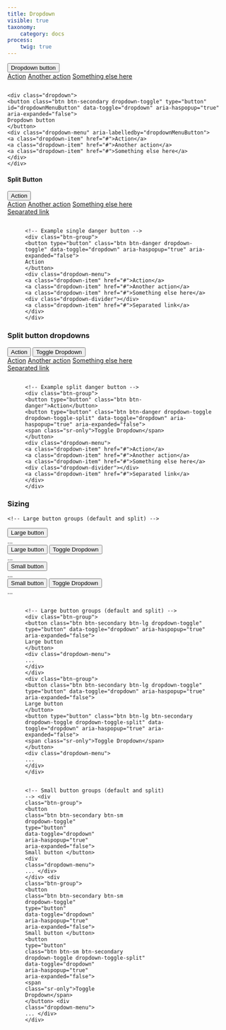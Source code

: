 ```yaml
---
title: Dropdown
visible: true
taxonomy:
    category: docs
process:
    twig: true
---
```



<div class="dropdown">
	<button class="btn btn-secondary dropdown-toggle" type="button" id="dropdownMenuButton" data-toggle="dropdown" aria-haspopup="true" aria-expanded="false">
	Dropdown button
	</button>
	<div class="dropdown-menu" aria-labelledby="dropdownMenuButton">
	<a class="dropdown-item" href="#">Action</a>
	<a class="dropdown-item" href="#">Another action</a>
	<a class="dropdown-item" href="#">Something else here</a>
	</div>
</div>

<div class="highlight mt-4">
<pre><code class="language-html" data-lang="html">
<span class="nt">&lt;div</span> <span class="na">class=</span><span class="s">"dropdown"</span><span class="nt">&gt;</span>
<span class="nt">&lt;button</span> <span class="na">class=</span><span class="s">"btn btn-secondary dropdown-toggle"</span> <span class="na">type=</span><span class="s">"button"</span> <span class="na">id=</span><span class="s">"dropdownMenuButton"</span> <span class="na">data-toggle=</span><span class="s">"dropdown"</span> <span class="na">aria-haspopup=</span><span class="s">"true"</span> <span class="na">aria-expanded=</span><span class="s">"false"</span><span class="nt">&gt;</span>
Dropdown button
<span class="nt">&lt;/button&gt;</span>
<span class="nt">&lt;div</span> <span class="na">class=</span><span class="s">"dropdown-menu"</span> <span class="na">aria-labelledby=</span><span class="s">"dropdownMenuButton"</span><span class="nt">&gt;</span>
<span class="nt">&lt;a</span> <span class="na">class=</span><span class="s">"dropdown-item"</span> <span class="na">href=</span><span class="s">"#"</span><span class="nt">&gt;</span>Action<span class="nt">&lt;/a&gt;</span>
<span class="nt">&lt;a</span> <span class="na">class=</span><span class="s">"dropdown-item"</span> <span class="na">href=</span><span class="s">"#"</span><span class="nt">&gt;</span>Another action<span class="nt">&lt;/a&gt;</span>
<span class="nt">&lt;a</span> <span class="na">class=</span><span class="s">"dropdown-item"</span> <span class="na">href=</span><span class="s">"#"</span><span class="nt">&gt;</span>Something else here<span class="nt">&lt;/a&gt;</span>
<span class="nt">&lt;/div&gt;</span>
<span class="nt">&lt;/div&gt;</span>
</code></pre>
</div>









<h4>Split Button</h4>

<!-- Example single danger button -->
<div class="btn-group">
<button type="button" class="btn btn-danger dropdown-toggle" data-toggle="dropdown" aria-haspopup="true" aria-expanded="false">
Action
</button>
<div class="dropdown-menu">
<a class="dropdown-item" href="#">Action</a>
<a class="dropdown-item" href="#">Another action</a>
<a class="dropdown-item" href="#">Something else here</a>
<div class="dropdown-divider"></div>
<a class="dropdown-item" href="#">Separated link</a>
</div>
</div>


<figure class="highlight mt-4">
<pre><code class="language-html" data-lang="html">
<span class="c">&lt;!-- Example single danger button --&gt;</span>
<span class="nt">&lt;div</span> <span class="na">class=</span><span class="s">"btn-group"</span><span class="nt">&gt;</span>
<span class="nt">&lt;button</span> <span class="na">type=</span><span class="s">"button"</span> <span class="na">class=</span><span class="s">"btn btn-danger dropdown-toggle"</span> <span class="na">data-toggle=</span><span class="s">"dropdown"</span> <span class="na">aria-haspopup=</span><span class="s">"true"</span> <span class="na">aria-expanded=</span><span class="s">"false"</span><span class="nt">&gt;</span>
Action
<span class="nt">&lt;/button&gt;</span>
<span class="nt">&lt;div</span> <span class="na">class=</span><span class="s">"dropdown-menu"</span><span class="nt">&gt;</span>
<span class="nt">&lt;a</span> <span class="na">class=</span><span class="s">"dropdown-item"</span> <span class="na">href=</span><span class="s">"#"</span><span class="nt">&gt;</span>Action<span class="nt">&lt;/a&gt;</span>
<span class="nt">&lt;a</span> <span class="na">class=</span><span class="s">"dropdown-item"</span> <span class="na">href=</span><span class="s">"#"</span><span class="nt">&gt;</span>Another action<span class="nt">&lt;/a&gt;</span>
<span class="nt">&lt;a</span> <span class="na">class=</span><span class="s">"dropdown-item"</span> <span class="na">href=</span><span class="s">"#"</span><span class="nt">&gt;</span>Something else here<span class="nt">&lt;/a&gt;</span>
<span class="nt">&lt;div</span> <span class="na">class=</span><span class="s">"dropdown-divider"</span><span class="nt">&gt;&lt;/div&gt;</span>
<span class="nt">&lt;a</span> <span class="na">class=</span><span class="s">"dropdown-item"</span> <span class="na">href=</span><span class="s">"#"</span><span class="nt">&gt;</span>Separated link<span class="nt">&lt;/a&gt;</span>
<span class="nt">&lt;/div&gt;</span>
<span class="nt">&lt;/div&gt;</span>
</code></pre>
</figure>








<h3>Split button dropdowns</h3>

<!-- Example split danger button -->
<div class="btn-group">
<button type="button" class="btn btn-danger">Action</button>
<button type="button" class="btn btn-danger dropdown-toggle dropdown-toggle-split" data-toggle="dropdown" aria-haspopup="true" aria-expanded="false">
<span class="sr-only">Toggle Dropdown</span>
</button>
<div class="dropdown-menu">
<a class="dropdown-item" href="#">Action</a>
<a class="dropdown-item" href="#">Another action</a>
<a class="dropdown-item" href="#">Something else here</a>
<div class="dropdown-divider"></div>
<a class="dropdown-item" href="#">Separated link</a>
</div>
</div>

<figure class="highlight mt-4">
<pre><code class="language-html" data-lang="html">
<span class="c">&lt;!-- Example split danger button --&gt;</span>
<span class="nt">&lt;div</span> <span class="na">class=</span><span class="s">"btn-group"</span><span class="nt">&gt;</span>
<span class="nt">&lt;button</span> <span class="na">type=</span><span class="s">"button"</span> <span class="na">class=</span><span class="s">"btn btn-danger"</span><span class="nt">&gt;</span>Action<span class="nt">&lt;/button&gt;</span>
<span class="nt">&lt;button</span> <span class="na">type=</span><span class="s">"button"</span> <span class="na">class=</span><span class="s">"btn btn-danger dropdown-toggle dropdown-toggle-split"</span> <span class="na">data-toggle=</span><span class="s">"dropdown"</span> <span class="na">aria-haspopup=</span><span class="s">"true"</span> <span class="na">aria-expanded=</span><span class="s">"false"</span><span class="nt">&gt;</span>
<span class="nt">&lt;span</span> <span class="na">class=</span><span class="s">"sr-only"</span><span class="nt">&gt;</span>Toggle Dropdown<span class="nt">&lt;/span&gt;</span>
<span class="nt">&lt;/button&gt;</span>
<span class="nt">&lt;div</span> <span class="na">class=</span><span class="s">"dropdown-menu"</span><span class="nt">&gt;</span>
<span class="nt">&lt;a</span> <span class="na">class=</span><span class="s">"dropdown-item"</span> <span class="na">href=</span><span class="s">"#"</span><span class="nt">&gt;</span>Action<span class="nt">&lt;/a&gt;</span>
<span class="nt">&lt;a</span> <span class="na">class=</span><span class="s">"dropdown-item"</span> <span class="na">href=</span><span class="s">"#"</span><span class="nt">&gt;</span>Another action<span class="nt">&lt;/a&gt;</span>
<span class="nt">&lt;a</span> <span class="na">class=</span><span class="s">"dropdown-item"</span> <span class="na">href=</span><span class="s">"#"</span><span class="nt">&gt;</span>Something else here<span class="nt">&lt;/a&gt;</span>
<span class="nt">&lt;div</span> <span class="na">class=</span><span class="s">"dropdown-divider"</span><span class="nt">&gt;&lt;/div&gt;</span>
<span class="nt">&lt;a</span> <span class="na">class=</span><span class="s">"dropdown-item"</span> <span class="na">href=</span><span class="s">"#"</span><span class="nt">&gt;</span>Separated link<span class="nt">&lt;/a&gt;</span>
<span class="nt">&lt;/div&gt;</span>
<span class="nt">&lt;/div&gt;</span>
</code></pre>
</figure>





<h3>Sizing</h3>

    <!-- Large button groups (default and split) -->
<div class="btn-group">
<button class="btn btn-secondary btn-lg dropdown-toggle" type="button" data-toggle="dropdown" aria-haspopup="true" aria-expanded="false">
Large button
</button>
<div class="dropdown-menu">
...
</div>
</div>
<div class="btn-group">
<button class="btn btn-secondary btn-lg dropdown-toggle" type="button" data-toggle="dropdown" aria-haspopup="true" aria-expanded="false">
Large button
</button>
<button type="button" class="btn btn-lg btn-secondary dropdown-toggle dropdown-toggle-split" data-toggle="dropdown" aria-haspopup="true" aria-expanded="false">
<span class="sr-only">Toggle Dropdown</span>
</button>
<div class="dropdown-menu">
...
</div>
</div>

<!-- Small button groups (default and split) -->
<div class="btn-group">
<button class="btn btn-secondary btn-sm dropdown-toggle" type="button" data-toggle="dropdown" aria-haspopup="true" aria-expanded="false">
Small button
</button>
<div class="dropdown-menu">
...
</div>
</div>
<div class="btn-group">
<button class="btn btn-secondary btn-sm dropdown-toggle" type="button" data-toggle="dropdown" aria-haspopup="true" aria-expanded="false">
Small button
</button>
<button type="button" class="btn btn-sm btn-secondary dropdown-toggle dropdown-toggle-split" data-toggle="dropdown" aria-haspopup="true" aria-expanded="false">
<span class="sr-only">Toggle Dropdown</span>
</button>
<div class="dropdown-menu">
...
</div>
</div>


<figure class="highlight mt-4">
<pre><code class="language-html" data-lang="html">
<span class="c">&lt;!-- Large button groups (default and split) --&gt;</span>
<span class="nt">&lt;div</span> <span class="na">class=</span><span class="s">"btn-group"</span><span class="nt">&gt;</span>
<span class="nt">&lt;button</span> <span class="na">class=</span><span class="s">"btn btn-secondary btn-lg dropdown-toggle"</span> <span class="na">type=</span><span class="s">"button"</span> <span class="na">data-toggle=</span><span class="s">"dropdown"</span> <span class="na">aria-haspopup=</span><span class="s">"true"</span> <span class="na">aria-expanded=</span><span class="s">"false"</span><span class="nt">&gt;</span>
Large button
<span class="nt">&lt;/button&gt;</span>
<span class="nt">&lt;div</span> <span class="na">class=</span><span class="s">"dropdown-menu"</span><span class="nt">&gt;</span>
...
<span class="nt">&lt;/div&gt;</span>
<span class="nt">&lt;/div&gt;</span>
<span class="nt">&lt;div</span> <span class="na">class=</span><span class="s">"btn-group"</span><span class="nt">&gt;</span>
<span class="nt">&lt;button</span> <span class="na">class=</span><span class="s">"btn btn-secondary btn-lg dropdown-toggle"</span> <span class="na">type=</span><span class="s">"button"</span> <span class="na">data-toggle=</span><span class="s">"dropdown"</span> <span class="na">aria-haspopup=</span><span class="s">"true"</span> <span class="na">aria-expanded=</span><span class="s">"false"</span><span class="nt">&gt;</span>
Large button
<span class="nt">&lt;/button&gt;</span>
<span class="nt">&lt;button</span> <span class="na">type=</span><span class="s">"button"</span> <span class="na">class=</span><span class="s">"btn btn-lg btn-secondary dropdown-toggle dropdown-toggle-split"</span> <span class="na">data-toggle=</span><span class="s">"dropdown"</span> <span class="na">aria-haspopup=</span><span class="s">"true"</span> <span class="na">aria-expanded=</span><span class="s">"false"</span><span class="nt">&gt;</span>
<span class="nt">&lt;span</span> <span class="na">class=</span><span class="s">"sr-only"</span><span class="nt">&gt;</span>Toggle Dropdown<span class="nt">&lt;/span&gt;</span>
<span class="nt">&lt;/button&gt;</span>
<span class="nt">&lt;div</span> <span class="na">class=</span><span class="s">"dropdown-menu"</span><span class="nt">&gt;</span>
...
<span class="nt">&lt;/div&gt;</span>
<span class="nt">&lt;/div&gt;</span>

<span class="c">&lt;!-- Small button groups (default and split) --&gt;</span>
<span class="nt">&lt;div</span> <span class="na">class=</span><span class="s">"btn-group"</span><span class="nt">&gt;</span>
<span class="nt">&lt;button</span> <span class="na">class=</span><span class="s">"btn btn-secondary btn-sm dropdown-toggle"</span> <span class="na">type=</span><span class="s">"button"</span> <span class="na">data-toggle=</span><span class="s">"dropdown"</span> <span class="na">aria-haspopup=</span><span class="s">"true"</span> <span class="na">aria-expanded=</span><span class="s">"false"</span><span class="nt">&gt;</span>
Small button
<span class="nt">&lt;/button&gt;</span>
<span class="nt">&lt;div</span> <span class="na">class=</span><span class="s">"dropdown-menu"</span><span class="nt">&gt;</span>
...
<span class="nt">&lt;/div&gt;</span>
<span class="nt">&lt;/div&gt;</span>
<span class="nt">&lt;div</span> <span class="na">class=</span><span class="s">"btn-group"</span><span class="nt">&gt;</span>
<span class="nt">&lt;button</span> <span class="na">class=</span><span class="s">"btn btn-secondary btn-sm dropdown-toggle"</span> <span class="na">type=</span><span class="s">"button"</span> <span class="na">data-toggle=</span><span class="s">"dropdown"</span> <span class="na">aria-haspopup=</span><span class="s">"true"</span> <span class="na">aria-expanded=</span><span class="s">"false"</span><span class="nt">&gt;</span>
Small button
<span class="nt">&lt;/button&gt;</span>
<span class="nt">&lt;button</span> <span class="na">type=</span><span class="s">"button"</span> <span class="na">class=</span><span class="s">"btn btn-sm btn-secondary dropdown-toggle dropdown-toggle-split"</span> <span class="na">data-toggle=</span><span class="s">"dropdown"</span> <span class="na">aria-haspopup=</span><span class="s">"true"</span> <span class="na">aria-expanded=</span><span class="s">"false"</span><span class="nt">&gt;</span>
<span class="nt">&lt;span</span> <span class="na">class=</span><span class="s">"sr-only"</span><span class="nt">&gt;</span>Toggle Dropdown<span class="nt">&lt;/span&gt;</span>
<span class="nt">&lt;/button&gt;</span>
<span class="nt">&lt;div</span> <span class="na">class=</span><span class="s">"dropdown-menu"</span><span class="nt">&gt;</span>
...
<span class="nt">&lt;/div&gt;</span>
<span class="nt">&lt;/div&gt;</span>
</code></pre>
</figure>
